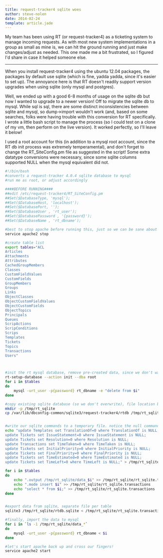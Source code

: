 ```yaml
---
title: request-tracker4 sqlite woes
author: steve-nolen
date: 2014-02-24
template: article.jade
---
```


My team has been using RT (or request-tracker4) as a ticketing system to manage incoming requests. As with most new system implementations in a group as small as mine is, we can hit the ground running and just make changes/adjust as needed.  This one made me a bit frustrated, so I figured I'd share in case it helped someone else.  

---

When you install request-tracker4 using the ubuntu 12.04 packages, the packages by default use sqlite (which is fine, yadda yadda, since it's easier to set up). The annoyance here is that RT doesn't readily support version upgrades when using sqlite (only mysql and postgres). 

Well, we ended up with a good 6-8 months of usage on the sqlite db but now I wanted to upgrade to a newer version! Off to migrate the sqlite db to mysql.  While sql is sql, there are some distinct inconsistencies between sqlite and mysql, so dump->import wouldn't work (and, based on some searches, folks were having trouble with this conversion for RT specifically.  I wrote a little bash script to manage the process (so I could test on a clone of my vm, then perform on the live version).  It worked perfectly, so I'll leave it below! 

I used a root account for this (in addition to a mysql root account, since the RT db init process was extremely temperamental), and don't forget to change the RT_SiteConfig.pm file as suggested in the script! Some extra datatype conversions were necessary, since some sqlite columns supported NULL when the mysql equivalent did not.

```bash
#!/bin/bash
#converts a request-tracker 4.0.4 sqlite database to mysql
#run me as root, or adjust accordingly

####BEFORE RUNNING####
##edit /etc/request-tracker4/RT_SiteConfig.pm
##Set($DatabaseType, 'mysql');
##Set($DatabaseHost, 'localhost');
##Set($DatabasePort, '');
##Set($DatabaseUser , 'rt_user');
##Set($DatabasePassword , '{password}');
##Set($DatabaseName , 'rt_dbname');

#best to stop apache before running this, just so we can be sane about data usage.
service apache2 stop

#create table list
export tables="ACL
Articles
Attachments
Attributes
CachedGroupMembers
Classes
CustomFieldValues
CustomFields
GroupMembers
Groups
Links
ObjectClasses
ObjectCustomFieldValues
ObjectCustomFields
ObjectTopics
Principals
Queues
ScripActions
ScripConditions
Scrips
Templates
Tickets
Topics
Transactions
Users"



#init the rt mysql database, remove pre-created data, since we don't want it.
rt-setup-database --action init --dba root
for i in $tables
do
	mysql -urt_user -p{password} rt_dbname -e "delete from $i"
done

#copy existing sqlite database (so we don't overwrite), file location based on installation method
mkdir -p /tmp/rt_sqlite
cp /var/lib/dbconfig-common/sqlite3/request-tracker4/rtdb /tmp/rt_sqlite/rtdb.sqlite


#write our sqlite commands to a temporary file. notice the null commands at the beginning.
echo "update Templates set TranslationOf=0 where TranslationOf is NULL;
update Tickets set IssueStatement=0 where IssueStatement is NULL;
update Tickets set Resolution=0 where Resolution is NULL;
update Transactions set TimeTaken=0 where TimeTaken is NULL;
update Tickets set InitialPriority=0 where InitialPriority is NULL;
update Tickets set FinalPriority=0 where FinalPriority is NULL;
update Tickets set TimeEstimated=0 where TimeEstimated is NULL;
update Tickets set TimeLeft=0 where TimeLeft is NULL;" > /tmp/rt_sqlite/rt_sqlite.transactions

for i in $tables
do
	echo ".output /tmp/rt_sqlite/data_$i" >> /tmp/rt_sqlite/rt_sqlite.transactions
	echo ".mode insert $i" >> /tmp/rt_sqlite/rt_sqlite.transactions
	echo "select * from $i;" >> /tmp/rt_sqlite/rt_sqlite.transactions
done


#export data from sqlite, separate file per table
sqlite3 /tmp/rt_sqlite/rtdb.sqlite < /tmp/rt_sqlite/rt_sqlite.transactions

#finally, import the data to mysql
for i in `ls -1 /tmp/rt_sqlite/data_*`
do 
	mysql -urt_user -p{password} rt_dbname < $i
done

#let's start apache back up and cross our fingers!
service apache2 start
```
